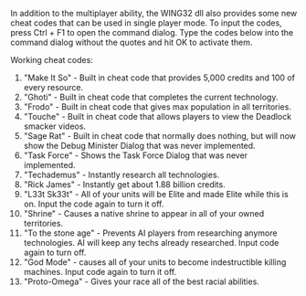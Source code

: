 In addition to the multiplayer ability, the WING32 dll also provides some new cheat codes that can be used in single player mode.
To input the codes, press Ctrl + F1 to open the command dialog. Type the codes below into the command dialog
without the quotes and hit OK to activate them.

Working cheat codes:
1) "Make It So" - Built in cheat code that provides 5,000 credits and 100 of every resource.
2) "Ghoti" - Built in cheat code that completes the current technology.
3) "Frodo" - Built in cheat code that gives max population in all territories.
4) "Touche" - Built in cheat code that allows players to view the Deadlock smacker videos.
5) "Sage Rat" - Built in cheat code that normally does nothing, but will now show the Debug Minister Dialog that was never implemented.
6) "Task Force" - Shows the Task Force Dialog that was never implemented.
7) "Techademus" - Instantly research all technologies.
8) "Rick James" - Instantly get about 1.88 billion credits.
9) "L33t Sk33t" - All of your units will be Elite and made Elite while this is on. Input the code again to turn it off.
10) "Shrine" - Causes a native shrine to appear in all of your owned territories.
11) "To the stone age" - Prevents AI players from researching anymore technologies. AI will keep any techs already researched. Input code again to turn off.
12) "God Mode" - causes all of your units to become indestructible killing machines. Input code again to turn it off.
13) "Proto-Omega" - Gives your race all of the best racial abilities.
